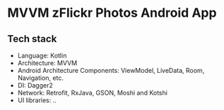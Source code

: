 # MVVM zFlickr Photos Android App

## Tech stack

- Language: Kotlin
- Architecture: MVVM
- Android Architecture Components: ViewModel, LiveData, Room, Navigation, etc.
- DI: Dagger2
- Network: Retrofit, RxJava, GSON, Moshi and Kotshi
- UI libraries: ..
